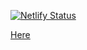 [![Netlify Status](https://api.netlify.com/api/v1/badges/9f69fb84-77b1-4911-8f32-0367f78a2595/deploy-status)](https://app.netlify.com/sites/cbc83/deploys)

[Here](https://cbc83.com)
